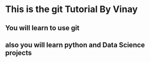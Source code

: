 # This is the git Tutorial By Vinay
## You will learn to use git 
## also  you will learn python and Data Science projects

